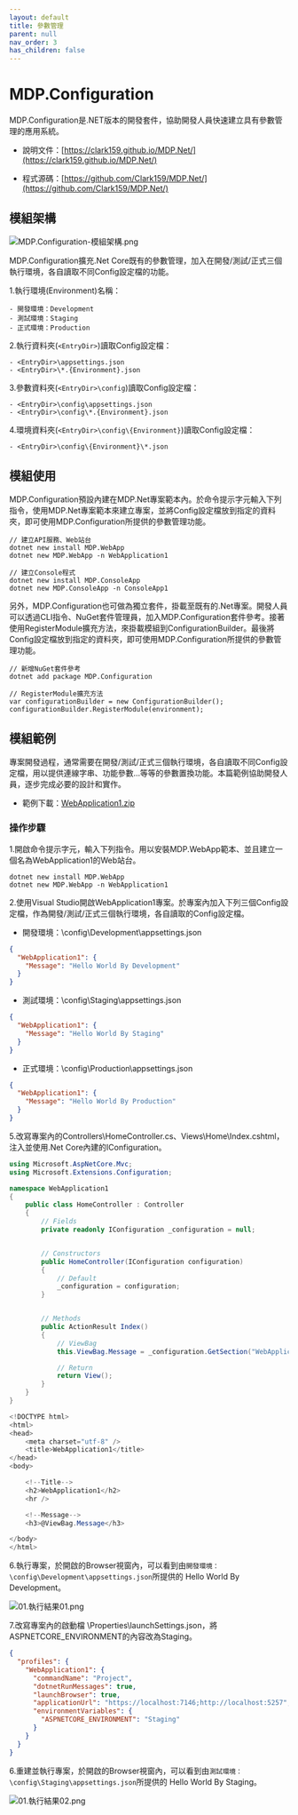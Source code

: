 ```yaml
---
layout: default
title: 參數管理
parent: null
nav_order: 3
has_children: false
---
```


# MDP.Configuration

MDP.Configuration是.NET版本的開發套件，協助開發人員快速建立具有參數管理的應用系統。

- 說明文件：[https://clark159.github.io/MDP.Net/](https://clark159.github.io/MDP.Net/)

- 程式源碼：[https://github.com/Clark159/MDP.Net/](https://github.com/Clark159/MDP.Net/)


## 模組架構

![MDP.Configuration-模組架構.png](https://clark159.github.io/MDP.Net/參數管理/MDP.Configuration-模組架構.png)

MDP.Configuration擴充.Net Core既有的參數管理，加入在開發/測試/正式三個執行環境，各自讀取不同Config設定檔的功能。

1.執行環境(Environment)名稱：

```
- 開發環境：Development
- 測試環境：Staging
- 正式環境：Production
```

2.執行資料夾(``` <EntryDir> ```)讀取Config設定檔：

```
- <EntryDir>\appsettings.json
- <EntryDir>\*.{Environment}.json
```

3.參數資料夾(``` <EntryDir>\config ```)讀取Config設定檔：

```
- <EntryDir>\config\appsettings.json
- <EntryDir>\config\*.{Environment}.json
```

4.環境資料夾(``` <EntryDir>\config\{Environment} ```)讀取Config設定檔：

```
- <EntryDir>\config\{Environment}\*.json
```


## 模組使用

MDP.Configuration預設內建在MDP.Net專案範本內。於命令提示字元輸入下列指令，使用MDP.Net專案範本來建立專案，並將Config設定檔放到指定的資料夾，即可使用MDP.Configuration所提供的參數管理功能。

```
// 建立API服務、Web站台
dotnet new install MDP.WebApp
dotnet new MDP.WebApp -n WebApplication1

// 建立Console程式
dotnet new install MDP.ConsoleApp
dotnet new MDP.ConsoleApp -n ConsoleApp1
```

另外，MDP.Configuration也可做為獨立套件，掛載至既有的.Net專案。開發人員可以透過CLI指令、NuGet套件管理員，加入MDP.Configuration套件參考。接著使用RegisterModule擴充方法，來掛載模組到ConfigurationBuilder。最後將Config設定檔放到指定的資料夾，即可使用MDP.Configuration所提供的參數管理功能。

```
// 新增NuGet套件參考
dotnet add package MDP.Configuration

// RegisterModule擴充方法
var configurationBuilder = new ConfigurationBuilder();
configurationBuilder.RegisterModule(environment);
```

## 模組範例

專案開發過程，通常需要在開發/測試/正式三個執行環境，各自讀取不同Config設定檔，用以提供連線字串、功能參數...等等的參數置換功能。本篇範例協助開發人員，逐步完成必要的設計和實作。

- 範例下載：[WebApplication1.zip](https://clark159.github.io/MDP.Net/參數管理/WebApplication1.zip)

### 操作步驟

1.開啟命令提示字元，輸入下列指令。用以安裝MDP.WebApp範本、並且建立一個名為WebApplication1的Web站台。

```
dotnet new install MDP.WebApp
dotnet new MDP.WebApp -n WebApplication1
```

2.使用Visual Studio開啟WebApplication1專案。於專案內加入下列三個Config設定檔，作為開發/測試/正式三個執行環境，各自讀取的Config設定檔。

- 開發環境：\config\Development\appsettings.json

```json
{
  "WebApplication1": {
    "Message": "Hello World By Development"
  }
}
```

- 測試環境：\config\Staging\appsettings.json

```json
{
  "WebApplication1": {
    "Message": "Hello World By Staging"
  }
}
```

- 正式環境：\config\Production\appsettings.json

```json
{
  "WebApplication1": {
    "Message": "Hello World By Production"
  }
}
```

5.改寫專案內的Controllers\HomeController.cs、Views\Home\Index.cshtml，注入並使用.Net Core內建的IConfiguration。

```csharp
using Microsoft.AspNetCore.Mvc;
using Microsoft.Extensions.Configuration;

namespace WebApplication1
{
    public class HomeController : Controller
    {
        // Fields
        private readonly IConfiguration _configuration = null;


        // Constructors
        public HomeController(IConfiguration configuration)
        {
            // Default
            _configuration = configuration;
        }


        // Methods
        public ActionResult Index()
        {
            // ViewBag
            this.ViewBag.Message = _configuration.GetSection("WebApplication1:Message").Get<string>();

            // Return
            return View();
        }
    }
}
```

```csharp
<!DOCTYPE html>
<html>
<head>
    <meta charset="utf-8" />
    <title>WebApplication1</title>
</head>
<body>

    <!--Title-->
    <h2>WebApplication1</h2>
    <hr />

    <!--Message-->
    <h3>@ViewBag.Message</h3>

</body>
</html>
```

6.執行專案，於開啟的Browser視窗內，可以看到由``` 開發環境：\config\Development\appsettings.json ```所提供的 Hello World By Development。

![01.執行結果01.png](https://clark159.github.io/MDP.Net/參數管理/01.執行結果01.png)

7.改寫專案內的啟動檔 \Properties\launchSettings.json，將ASPNETCORE_ENVIRONMENT的內容改為Staging。

```json
{
  "profiles": {
    "WebApplication1": {
      "commandName": "Project",
      "dotnetRunMessages": true,
      "launchBrowser": true,
      "applicationUrl": "https://localhost:7146;http://localhost:5257",
      "environmentVariables": {
        "ASPNETCORE_ENVIRONMENT": "Staging"
      }
    }
  }
}
```

6.重建並執行專案，於開啟的Browser視窗內，可以看到由``` 測試環境：\config\Staging\appsettings.json ```所提供的 Hello World By Staging。

![01.執行結果02.png](https://clark159.github.io/MDP.Net/參數管理/01.執行結果02.png)
